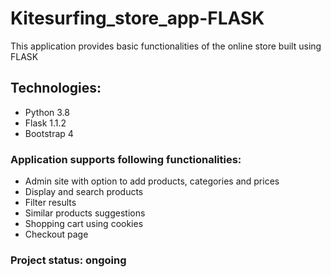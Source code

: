 # Kitesurfing_store_app-FLASK
This application provides basic functionalities of the online store built using FLASK
## Technologies:
* Python 3.8
* Flask 1.1.2
* Bootstrap 4

### Application supports following functionalities:
* Admin site with option to add products, categories and prices
* Display and search products
* Filter results
* Similar products suggestions  
* Shopping cart using cookies
* Checkout page

### Project status: ongoing
